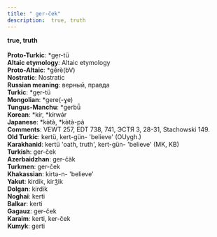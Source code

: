 ```yaml
---
title: " ger-ček"
description:  true, truth
---
```

<strong> true, truth</strong><br><br>
<strong>Proto-Turkic</strong>:  *gẹr-tü<br>
<strong>Altaic etymology</strong>:  Altaic etymology<br>
<strong> Proto-Altaic</strong>:  *gĕ̀rè(bV)<br>
<strong>Nostratic</strong>:  Nostratic<br>
<strong>Russian meaning</strong>:  верный, правда<br>
<strong>Turkic</strong>:  *gẹr-tü<br>
<strong>Mongolian</strong>:  *gere(-ɣe)<br>
<strong>Tungus-Manchu</strong>:  *gerbǖ<br>
<strong>Korean</strong>:  *kɨ́r, *kɨ́rwǝ́r<br>
<strong>Japanese</strong>:  *kǝ̀tǝ̀, *kǝ̀tǝ̀-pà<br>
<strong>Comments</strong>:  VEWT 257, EDT 738, 741, ЭСТЯ 3, 28-31, Stachowski 149.<br>
<strong>Old Turkic</strong>:  kertü, kert-gün- 'believe' (OUygh.)<br>
<strong>Karakhanid</strong>:  kertü 'oath, truth', kert-gün- 'believe' (MK, KB)<br>
<strong>Turkish</strong>:  ger-ček<br>
<strong>Azerbaidzhan</strong>:  ger-čäk<br>
<strong>Turkmen</strong>:  ger-ček<br>
<strong>Khakassian</strong>:  kirtǝ-n- 'believe'<br>
<strong>Yakut</strong>:  kirdik, kirǯik<br>
<strong>Dolgan</strong>:  kirdik<br>
<strong>Noghai</strong>:  kerti<br>
<strong>Balkar</strong>:  kerti<br>
<strong>Gagauz</strong>:  ger-ček<br>
<strong>Karaim</strong>:  kerti, ker-ček<br>
<strong>Kumyk</strong>:  gerti<br>


